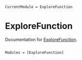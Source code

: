 ```@meta
CurrentModule = ExploreFunction
```

# ExploreFunction

Documentation for [ExploreFunction](https://github.com/Helmuthn/ExploreFunction.jl).

```@index
```

```@autodocs
Modules = [ExploreFunction]
```
